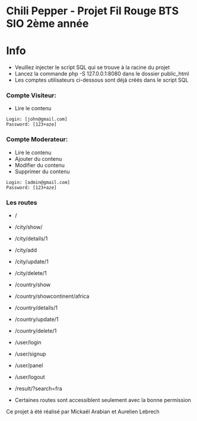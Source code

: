 # Chili Pepper - Projet Fil Rouge BTS SIO 2ème année

# Info
- Veuillez injecter le script SQL qui se trouve à la racine du projet
- Lancez la commande php -S 127.0.0.1:8080 dans le dossier public_html
- Les comptes utilisateurs ci-dessous sont déjà créés dans le script SQL


### Compte Visiteur:
- Lire le contenu

```
Login: [john@gmail.com]
Password: [123+aze]
```


### Compte Moderateur:
- Lire le contenu
- Ajouter du contenu
- Modifier du contenu
- Supprimer du contenu

```
Login: [admin@gmail.com]
Password: [123+aze]
```

### Les routes
- /

  
- /city/show/
- /city/details/1
- /city/add
- /city/update/1
- /city/delete/1
  
- /country/show
- /country/showcontinent/africa
- /country/details/1
- /country/update/1
- /country/delete/1
  
- /user/login
- /user/signup
- /user/panel
- /user/logout

- /result/?search=fra

* Certaines routes sont accessiblent seulement avec la bonne permission


Ce projet à été réalisé par Mickaël Arabian et Aurelien Lebrech